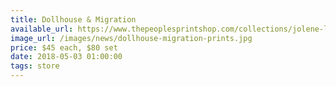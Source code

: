 ```yaml
---
title: Dollhouse & Migration
available_url: https://www.thepeoplesprintshop.com/collections/jolene-lai
image_url: /images/news/dollhouse-migration-prints.jpg
price: $45 each, $80 set
date: 2018-05-03 01:00:00
tags: store 
---
```

